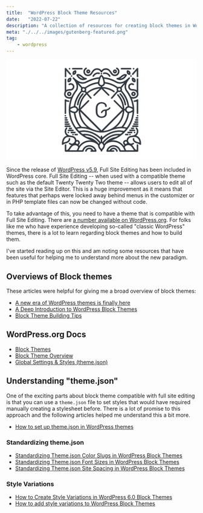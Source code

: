 ```yaml
---
title:  "WordPress Block Theme Resources"
date:   "2022-07-22"
description: "A collection of resources for creating block themes in WordPress."
meta: "./../../images/gutenberg-featured.png"
tag: 
    - wordpress
---
```


![Gutenberg logo](./../../images/gutenberg-featured.png)

Since the release of [WordPress v5.9](https://wordpress.org/news/2022/01/josephine/), Full Site Editing has been included in WordPress core. Full Site Editing -- when used with a compatible theme such as the default Twenty Twenty Two theme -- allows users to edit all of the site via the Site Editor. This is a huge improvement as it means that features that perhaps were locked away behind menus in the customizer or in PHP template files can now be changed without code.

To take advantage of this, you need to have a theme that is compatible with Full Site Editing. There are [a number available on WordPress.org](https://wordpress.org/themes/tags/full-site-editing/). For folks like me who have experience developing so-called "classic WordPress" themes, there is a lot to learn regarding block themes and how to build them. 

I've started reading up on this and am noting some resources that have been useful for helping me to understand more about the new paradigm.

## Overviews of Block themes

These articles were helpful for giving me a broad overview of block themes:

- [A new era of WordPress themes is finally here](https://richtabor.com/a-new-era/)
- [A Deep Introduction to WordPress Block Themes](https://css-tricks.com/a-deep-introduction-to-wordpress-block-themes/)
- [Block Theme Building Tips](https://themeshaper.com/2022/02/28/block-theme-building-tips/)

## WordPress.org Docs

- [Block Themes](https://developer.wordpress.org/themes/block-themes/)
- [Block Theme Overview](https://developer.wordpress.org/block-editor/how-to-guides/themes/block-theme-overview/)
- [Global Settings & Styles (theme.json)](https://developer.wordpress.org/block-editor/how-to-guides/themes/theme-json/)

## Understanding "theme.json"

One of the exciting parts about block theme compatible with full site editing is that you can use a `theme.json` file to set styles that would have required manually creating a stylesheet before. There is a lot of promise to this approach and the following articles helped me understand this a bit more.

- [How to set up theme.json in WordPress themes](https://aurooba.com/set-up-theme-json-wordpress-themes/)

### Standardizing theme.json

- [Standardizing Theme.json Color Slugs in WordPress Block Themes](https://richtabor.com/standardizing-theme-json-colors/)
- [Standardizing Theme.json Font Sizes in WordPress Block Themes](https://richtabor.com/standardizing-theme-json-font-sizes/)
- [Standardizing Theme.json Site Spacing in WordPress Block Themes](https://richtabor.com/standardizing-theme-json-spacing/)

### Style Variations 

- [How to Create Style Variations in WordPress 6.0 Block Themes ](https://css-tricks.com/creating-style-variations-in-wordpress-block-themes/)
- [How to add style variations to WordPress Block Themes](https://richtabor.com/wordpress-style-variations/)